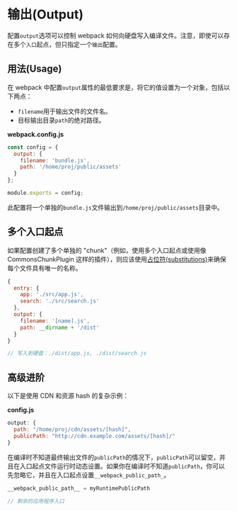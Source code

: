 # 输出\(Output\)

配置`output`选项可以控制 webpack 如何向硬盘写入编译文件。注意，即使可以存在多个`入口`起点，但只指定一个`输出`配置。

## 用法\(Usage\)

在 webpack 中配置`output`属性的最低要求是，将它的值设置为一个对象，包括以下两点：

* `filename`用于输出文件的文件名。
* 目标输出目录`path`的绝对路径。

**webpack.config.js**

```js
const config = {
  output: {
    filename: 'bundle.js',
    path: '/home/proj/public/assets'
  }
};

module.exports = config;
```

此配置将一个单独的`bundle.js`文件输出到`/home/proj/public/assets`目录中。

## 多个入口起点

如果配置创建了多个单独的 "chunk"（例如，使用多个入口起点或使用像 CommonsChunkPlugin 这样的插件），则应该使用[占位符\(substitutions\)](https://www.webpackjs.com/configuration/output#output-filename)来确保每个文件具有唯一的名称。

```js
{
  entry: {
    app: './src/app.js',
    search: './src/search.js'
  },
  output: {
    filename: '[name].js',
    path: __dirname + '/dist'
  }
}

// 写入到硬盘：./dist/app.js, ./dist/search.js
```

## 高级进阶

以下是使用 CDN 和资源 hash 的复杂示例：

**config.js**

```js
output: {
  path: "/home/proj/cdn/assets/[hash]",
  publicPath: "http://cdn.example.com/assets/[hash]/"
}
```

在编译时不知道最终输出文件的`publicPath`的情况下，`publicPath`可以留空，并且在入口起点文件运行时动态设置。如果你在编译时不知道`publicPath`，你可以先忽略它，并且在入口起点设置`__webpack_public_path_`。

```js
__webpack_public_path__ = myRuntimePublicPath

// 剩余的应用程序入口
```




